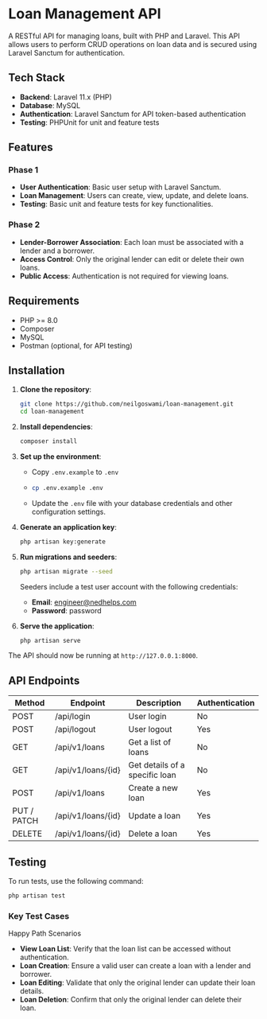 # Loan Management API
A RESTful API for managing loans, built with PHP and Laravel. This API allows users to perform CRUD operations on loan data and is secured using Laravel Sanctum for authentication.

## Tech Stack

- **Backend**: Laravel 11.x (PHP)
- **Database**: MySQL
- **Authentication**: Laravel Sanctum for API token-based authentication
- **Testing**: PHPUnit for unit and feature tests

## Features

### Phase 1
- **User Authentication**: Basic user setup with Laravel Sanctum.
- **Loan Management**: Users can create, view, update, and delete loans.
- **Testing**: Basic unit and feature tests for key functionalities.

### Phase 2
- **Lender-Borrower Association**: Each loan must be associated with a lender and a borrower.
- **Access Control**: Only the original lender can edit or delete their own loans.
- **Public Access**: Authentication is not required for viewing loans.

## Requirements

- PHP >= 8.0
- Composer
- MySQL
- Postman (optional, for API testing)

## Installation

1. **Clone the repository**:
   ```bash
   git clone https://github.com/neilgoswami/loan-management.git
   cd loan-management
   ```

2. **Install dependencies**:
   ```bash
   composer install
   ```

3. **Set up the environment**:
    - Copy `.env.example` to `.env`
    - ```bash
      cp .env.example .env
      ```
    - Update the `.env` file with your database credentials and other configuration settings.

4. **Generate an application key**:
   ```bash
   php artisan key:generate
   ```

5. **Run migrations and seeders**:
   ```bash
   php artisan migrate --seed
   ```
   Seeders include a test user account with the following credentials:
   - **Email**: engineer@nedhelps.com
   - **Password**: password
      
7. **Serve the application**:
   ```bash
   php artisan serve
   ```
The API should now be running at `http://127.0.0.1:8000`.

## API Endpoints

| Method      | Endpoint            | Description                   | Authentication |
|-------------|---------------------|-------------------------------|----------------|
| POST        | /api/login          | User login                    | No             |
| POST        | /api/logout         | User logout                   | Yes            |
| GET         | /api/v1/loans       | Get a list of loans           | No             |
| GET         | /api/v1/loans/{id}  | Get details of a specific loan| No             |
| POST        | /api/v1/loans       | Create a new loan             | Yes            |
| PUT / PATCH | /api/v1/loans/{id}  | Update a loan                 | Yes            |
| DELETE      | /api/v1/loans/{id}  | Delete a loan                 | Yes            |

## Testing
To run tests, use the following command:
   ```bash
   php artisan test
   ```

### Key Test Cases
Happy Path Scenarios
- **View Loan List**: Verify that the loan list can be accessed without authentication.
- **Loan Creation**: Ensure a valid user can create a loan with a lender and borrower.
- **Loan Editing**: Validate that only the original lender can update their loan details.
- **Loan Deletion**: Confirm that only the original lender can delete their loan.
